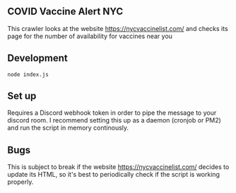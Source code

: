 ## COVID Vaccine Alert NYC
This crawler looks at the website https://nycvaccinelist.com/ and checks its page for the number of availability for vaccines near you


## Development
`node index.js`

## Set up
Requires a Discord webhook token in order to pipe the message to your discord room.  I recommend setting this up as a daemon (cronjob or PM2) and run the script in memory continously.

## Bugs
This is subject to break if the website https://nycvaccinelist.com/ decides to update its HTML, so it's best to periodically check if the script is working properly.